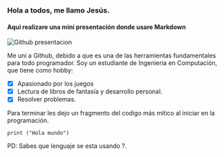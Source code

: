 ### Hola a todos, me llamo Jesús.
#### Aqui realizare una mini presentación donde usare Markdown
![Github presentacion](https://images.datacamp.com/image/upload/v1651047046/image8_0e61d0dad8.png)

Me uni a Github, debido a que es una de las herramientas fundamentales para todo programador. 
Soy un estudiante de Ingenieria en Computación, que tiene como hobby:

- [x] Apasionado por los juegos
- [x] Lectura de libros de fantasía y desarrollo personal.
- [x] Resolver problemas.
      
Para terminar les dejo un fragmento del codigo más mítico al iniciar en la programación.

```
print ("Hola mundo")
```
PD: Sabes que lenguaje se esta usando ?.
